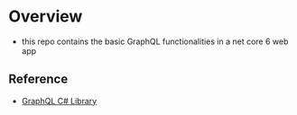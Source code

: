 # Overview 
- this repo contains the basic GraphQL functionalities in a net core 6 web app

## Reference
- [GraphQL C# Library](https://graphql-dotnet.github.io/docs/getting-started/query-organization)

